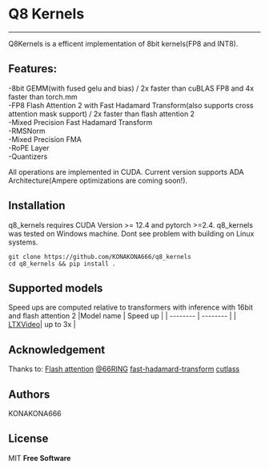 # Q8 Kernels

---

Q8Kernels is a efficent implementation of 8bit kernels(FP8 and INT8).
## Features:
-8bit GEMM(with fused gelu and bias) / 2x faster than cuBLAS FP8 and 4x faster than torch.mm <br />
-FP8 Flash Attention 2 with Fast Hadamard Transform(also supports cross attention mask support) / 2x faster than flash attention 2 <br />
-Mixed Precision Fast Hadamard Transform  <br />
-RMSNorm <br />
-Mixed Precision FMA <br />
-RoPE Layer <br />
-Quantizers <br />

All operations are implemented in CUDA. 
Current version supports ADA Architecture(Ampere optimizations are coming soon!).

## Installation

q8_kernels requires CUDA Version >= 12.4 and pytorch >=2.4.
q8_kernels was tested on Windows machine. Dont see problem with building on Linux systems.

```
git clone https://github.com/KONAKONA666/q8_kernels
cd q8_kernels && pip install .
```

## Supported models
Speed ups are computed relative to transformers with inference with 16bit and flash attention 2 
|Model name | Speed up                                 |
| -------- | -------- |
| [LTXVideo](https://github.com/KONAKONA666/LTX-Video)| up to 3x |

## Acknowledgement
Thanks to:
[Flash attention](https://github.com/Dao-AILab/flash-attention/tree/main)
[@66RING](https://github.com/66RING/tiny-flash-attention)
[fast-hadamard-transform](https://github.com/Dao-AILab/fast-hadamard-transform)
[cutlass](https://github.com/NVIDIA/cutlass)
## Authors
KONAKONA666
## License

MIT
**Free Software**
